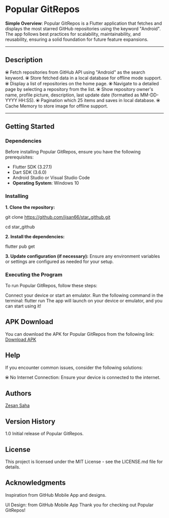# Popular GitRepos

**Simple Overview**: Popular GitRepos is a Flutter application that fetches and displays the most starred GitHub repositories using the keyword "Android". The app follows best practices for scalability, maintainability, and reusability, ensuring a solid foundation for future feature expansions.

---

## Description

⦿ Fetch repositories from GitHub API using "Android" as the search keyword.
⦿ Store fetched data in a local database for offline mode support.
⦿ Display a list of repositories on the home page.
⦿ Navigate to a detailed page by selecting a repository from the list.
⦿ Show repository owner's name, profile picture, description, last update date (formatted as MM-DD-YYYY HH:SS).
⦿ Pagination which 25 items and saves in local database.
⦿ Cache Memory to store image for offline support.

---

## Getting Started

### Dependencies

Before installing Popular GitRepos, ensure you have the following prerequisites:

- Flutter SDK (3.27.1)
- Dart SDK (3.6.0)
- Android Studio or Visual Studio Code
- **Operating System**: Windows 10

### Installing

**1. Clone the repository:**

git clone https://github.com/jisan66/star_github.git

cd star_github

**2. Install the dependencies:**

flutter pub get

**3. Update configuration (if necessary):** Ensure any environment variables or settings are configured as needed for your setup.

### Executing the Program

To run Popular GitRepos, follow these steps:

Connect your device or start an emulator.
Run the following command in the terminal:
flutter run
The app will launch on your device or emulator, and you can start using it!


## APK Download
You can download the APK for Popular GitRepos from the following link: [Download APK](https://drive.google.com/file/d/1WL0w7zB6V332wI0JoNYInVqzcSjEEvTM/view?usp=sharing)

## Help

If you encounter common issues, consider the following solutions:

⦿ No Internet Connection: Ensure your device is connected to the internet.


## Authors

[Zesan Saha](https://www.github.com/jisan66)


## Version History

1.0
Initial release of Popular GitRepos.

## License
This project is licensed under the MIT License - see the LICENSE.md file for details.

## Acknowledgments
Inspiration from GitHub Mobile App and designs.

UI Design: from GitHub Mobile App
Thank you for checking out Popular GitRepos!

